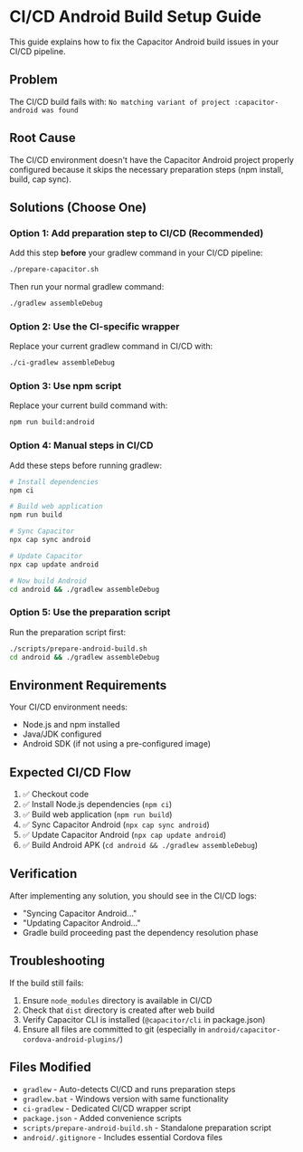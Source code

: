 # CI/CD Android Build Setup Guide

This guide explains how to fix the Capacitor Android build issues in your CI/CD pipeline.

## Problem
The CI/CD build fails with: `No matching variant of project :capacitor-android was found`

## Root Cause
The CI/CD environment doesn't have the Capacitor Android project properly configured because it skips the necessary preparation steps (npm install, build, cap sync).

## Solutions (Choose One)

### Option 1: Add preparation step to CI/CD (Recommended)
Add this step **before** your gradlew command in your CI/CD pipeline:
```bash
./prepare-capacitor.sh
```
Then run your normal gradlew command:
```bash
./gradlew assembleDebug
```

### Option 2: Use the CI-specific wrapper
Replace your current gradlew command in CI/CD with:
```bash
./ci-gradlew assembleDebug
```

### Option 3: Use npm script
Replace your current build command with:
```bash
npm run build:android
```

### Option 4: Manual steps in CI/CD
Add these steps before running gradlew:
```bash
# Install dependencies
npm ci

# Build web application  
npm run build

# Sync Capacitor
npx cap sync android

# Update Capacitor
npx cap update android

# Now build Android
cd android && ./gradlew assembleDebug
```

### Option 5: Use the preparation script
Run the preparation script first:
```bash
./scripts/prepare-android-build.sh
cd android && ./gradlew assembleDebug
```

## Environment Requirements
Your CI/CD environment needs:
- Node.js and npm installed
- Java/JDK configured
- Android SDK (if not using a pre-configured image)

## Expected CI/CD Flow
1. ✅ Checkout code
2. ✅ Install Node.js dependencies (`npm ci`)
3. ✅ Build web application (`npm run build`)  
4. ✅ Sync Capacitor Android (`npx cap sync android`)
5. ✅ Update Capacitor Android (`npx cap update android`)
6. ✅ Build Android APK (`cd android && ./gradlew assembleDebug`)

## Verification
After implementing any solution, you should see in the CI/CD logs:
- "Syncing Capacitor Android..."
- "Updating Capacitor Android..."
- Gradle build proceeding past the dependency resolution phase

## Troubleshooting
If the build still fails:
1. Ensure `node_modules` directory is available in CI/CD
2. Check that `dist` directory is created after web build
3. Verify Capacitor CLI is installed (`@capacitor/cli` in package.json)
4. Ensure all files are committed to git (especially in `android/capacitor-cordova-android-plugins/`)

## Files Modified
- `gradlew` - Auto-detects CI/CD and runs preparation steps
- `gradlew.bat` - Windows version with same functionality  
- `ci-gradlew` - Dedicated CI/CD wrapper script
- `package.json` - Added convenience scripts
- `scripts/prepare-android-build.sh` - Standalone preparation script
- `android/.gitignore` - Includes essential Cordova files
